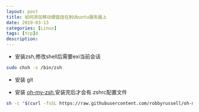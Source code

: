 ```yaml
---
layout: post
title: 如何添加移动硬盘挂在到Ubuntu服务器上
date: 2019-03-13
categories: [Linux]
tags: [tcp]d
description: 
---
```


* 安装zsh,修改shell后需要exi当前会话
```bash
sudo chsh -s /bin/zsh
```



* 安装 git

* 安装 [oh-my-zsh](https://github.com/robbyrussell/oh-my-zsh),安装完后才会有.zshrc配置文件
```bash
sh -c "$(curl -fsSL https://raw.githubusercontent.com/robbyrussell/oh-my-zsh/master/tools/install.sh)"
```
